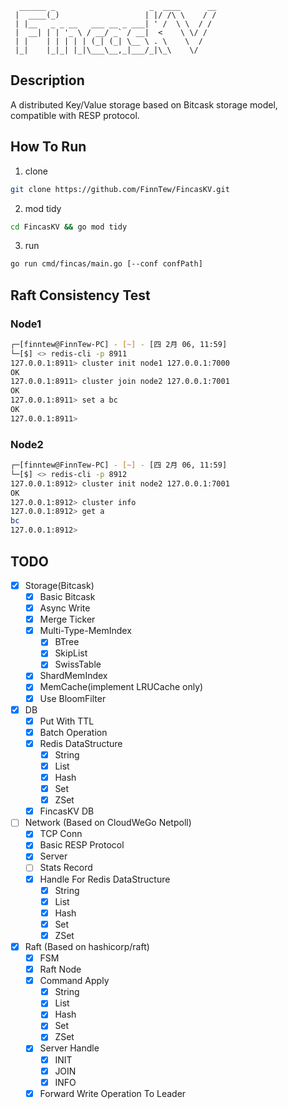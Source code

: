 ```text
  ______ _                     _  ____      __
 |  ____(_)                   | |/ /\ \    / /
 | |__   _ _ __   ___ __ _ ___| ' /  \ \  / / 
 |  __| | | '_ \ / __/ _` / __|  <    \ \/ /  
 | |    | | | | | (_| (_| \__ \ . \    \  /   
 |_|    |_|_| |_|\___\__,_|___/_|\_\    \/
```

## Description

A distributed Key/Value storage based on Bitcask storage model, compatible with RESP protocol.

## How To Run

1. clone
  ```bash
  git clone https://github.com/FinnTew/FincasKV.git
  ```
2. mod tidy
  ```bash
  cd FincasKV && go mod tidy
  ```
3. run
  ```bash
  go run cmd/fincas/main.go [--conf confPath]
  ```

## Raft Consistency Test

### Node1

```bash
┌─[finntew@FinnTew-PC] - [~] - [四 2月 06, 11:59]
└─[$] <> redis-cli -p 8911
127.0.0.1:8911> cluster init node1 127.0.0.1:7000
OK
127.0.0.1:8911> cluster join node2 127.0.0.1:7001
OK
127.0.0.1:8911> set a bc
OK
127.0.0.1:8911> 
```

### Node2

```bash
┌─[finntew@FinnTew-PC] - [~] - [四 2月 06, 11:59]
└─[$] <> redis-cli -p 8912
127.0.0.1:8912> cluster init node2 127.0.0.1:7001
OK
127.0.0.1:8912> cluster info
127.0.0.1:8912> get a
bc
127.0.0.1:8912> 
```

## TODO

- [x] Storage(Bitcask)
  - [x] Basic Bitcask
  - [x] Async Write
  - [x] Merge Ticker
  - [x] Multi-Type-MemIndex
    - [x] BTree
    - [x] SkipList
    - [x] SwissTable
  - [x] ShardMemIndex
  - [x] MemCache(implement LRUCache only)
  - [x] Use BloomFilter
- [x] DB
  - [x] Put With TTL
  - [x] Batch Operation
  - [x] Redis DataStructure
    - [x] String
    - [x] List
    - [x] Hash
    - [x] Set
    - [x] ZSet
  - [x] FincasKV DB
- [ ] Network (Based on CloudWeGo Netpoll)
  - [x] TCP Conn
  - [x] Basic RESP Protocol
  - [x] Server
  - [ ] Stats Record
  - [x] Handle For Redis DataStructure
    - [x] String
    - [x] List
    - [x] Hash
    - [x] Set
    - [x] ZSet
- [x] Raft (Based on hashicorp/raft)
  - [x] FSM
  - [x] Raft Node
  - [x] Command Apply
    - [x] String
    - [x] List
    - [x] Hash
    - [x] Set
    - [x] ZSet
  - [x] Server Handle
    - [x] INIT
    - [x] JOIN
    - [x] INFO
  - [x] Forward Write Operation To Leader
